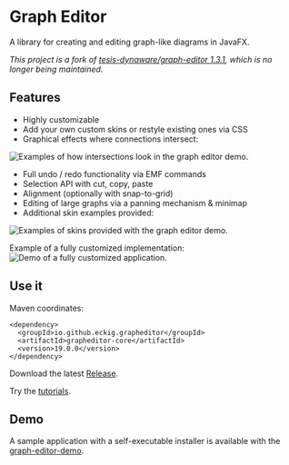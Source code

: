 Graph Editor
==========

A library for creating and editing graph-like diagrams in JavaFX.

*This project is a fork of [tesis-dynaware/graph-editor 1.3.1](https://github.com/tesis-dynaware/graph-editor), which is no longer being maintained.*

## Features

+ Highly customizable
+ Add your own custom skins or restyle existing ones via CSS
+ Graphical effects where connections intersect:

![Examples of how intersections look in the graph editor demo.](intersectionExamples.png)

+ Full undo / redo functionality via EMF commands
+ Selection API with cut, copy, paste
+ Alignment (optionally with snap-to-grid)
+ Editing of large graphs via a panning mechanism & minimap
+ Additional skin examples provided:

![Examples of skins provided with the graph editor demo.](skinExamples.png)

Example of a fully customized implementation:
![Demo of a fully customized application.](demo.gif)

## Use it

Maven coordinates:
```
<dependency>
  <groupId>io.github.eckig.grapheditor</groupId>
  <artifactId>grapheditor-core</artifactId>
  <version>19.0.0</version>
</dependency>
```
Download the latest [Release](https://github.com/eckig/graph-editor/releases).

Try the [tutorials](https://github.com/eckig/graph-editor/wiki).

## Demo

A sample application with a self-executable installer is available with the [graph-editor-demo](https://github.com/eckig/graph-editor-demo).
